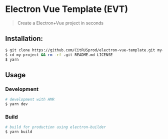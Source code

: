 # Electron Vue Template (EVT)

> Create a Electron+Vue project in seconds

## Installation:

```bash
$ git clone https://github.com/CitRUSprod/electron-vue-template.git my-project
$ cd my-project && rm -rf .git README.md LICENSE
$ yarn
```

## Usage

### Development

```bash
# development with HMR
$ yarn dev
```

### Build

```bash
# build for production using electron-builder
$ yarn build
```
